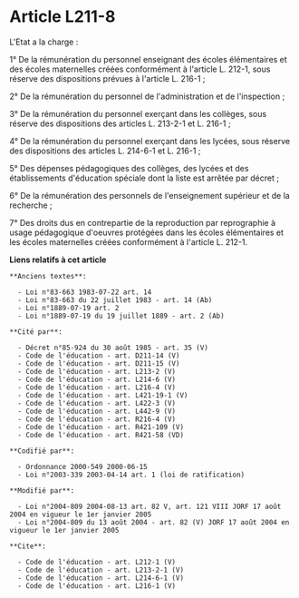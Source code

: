 # Article L211-8

L'Etat a la charge : 

1° De la rémunération du personnel enseignant des écoles élémentaires et des écoles maternelles créées conformément à
l'article L. 212-1, sous réserve des dispositions prévues à l'article L. 216-1 ; 

2° De la rémunération du personnel de l'administration et de l'inspection ; 

3° De la rémunération du personnel exerçant dans les collèges, sous réserve des dispositions des articles L. 213-2-1 et L.
216-1 ; 

4° De la rémunération du personnel exerçant dans les lycées, sous réserve des dispositions des articles L. 214-6-1 et L.
216-1 ; 

5° Des dépenses pédagogiques des collèges, des lycées et des établissements d'éducation spéciale dont la liste est arrêtée
par décret ; 

6° De la rémunération des personnels de l'enseignement supérieur et de la recherche ; 

7° Des droits dus en contrepartie de la reproduction par reprographie à usage pédagogique d'oeuvres protégées dans les écoles
élémentaires et les écoles maternelles créées conformément à l'article L. 212-1.

**Liens relatifs à cet article**

	**Anciens textes**:

	  - Loi n°83-663 1983-07-22 art. 14
	  - Loi n°83-663 du 22 juillet 1983 - art. 14 (Ab)
	  - Loi n°1889-07-19 art. 2
	  - Loi n°1889-07-19 du 19 juillet 1889 - art. 2 (Ab)

	**Cité par**:

	  - Décret n°85-924 du 30 août 1985 - art. 35 (V)
	  - Code de l'éducation - art. D211-14 (V)
	  - Code de l'éducation - art. D211-15 (V)
	  - Code de l'éducation - art. L213-2 (V)
	  - Code de l'éducation - art. L214-6 (V)
	  - Code de l'éducation - art. L216-4 (V)
	  - Code de l'éducation - art. L421-19-1 (V)
	  - Code de l'éducation - art. L422-3 (V)
	  - Code de l'éducation - art. L442-9 (V)
	  - Code de l'éducation - art. R216-4 (V)
	  - Code de l'éducation - art. R421-109 (V)
	  - Code de l'éducation - art. R421-58 (VD)

	**Codifié par**:

	  - Ordonnance 2000-549 2000-06-15
	  - Loi n°2003-339 2003-04-14 art. 1 (loi de ratification)

	**Modifié par**:

	  - Loi n°2004-809 2004-08-13 art. 82 V, art. 121 VIII JORF 17 août 2004 en vigueur le 1er janvier 2005
	  - Loi n°2004-809 du 13 août 2004 - art. 82 (V) JORF 17 août 2004 en vigueur le 1er janvier 2005

	**Cite**:

	  - Code de l'éducation - art. L212-1 (V)
	  - Code de l'éducation - art. L213-2-1 (V)
	  - Code de l'éducation - art. L214-6-1 (V)
	  - Code de l'éducation - art. L216-1 (V)
